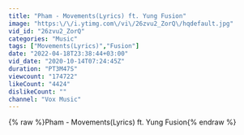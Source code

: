 ```yaml
---
title: "Pham - Movements(Lyrics) ft. Yung Fusion"
image: "https:\/\/i.ytimg.com\/vi\/26zvu2_ZorQ\/hqdefault.jpg"
vid_id: "26zvu2_ZorQ"
categories: "Music"
tags: ["Movements(Lyrics)","Fusion"]
date: "2022-04-18T23:38:44+03:00"
vid_date: "2020-10-14T07:24:45Z"
duration: "PT3M47S"
viewcount: "174722"
likeCount: "4424"
dislikeCount: ""
channel: "Vox Music"
---
```

{% raw %}Pham - Movements(Lyrics) ft. Yung Fusion{% endraw %}
